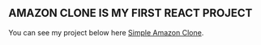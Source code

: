 ## AMAZON CLONE IS MY FIRST REACT PROJECT

You can see my project below here [Simple Amazon Clone](https://challenge-3b101.web.app/).
